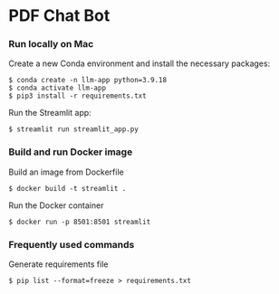 # PDF Chat Bot


### Run locally on Mac

Create a new Conda environment and install the necessary packages:
```
$ conda create -n llm-app python=3.9.18
$ conda activate llm-app
$ pip3 install -r requirements.txt
```

Run the Streamlit app:
```
$ streamlit run streamlit_app.py
```

### Build and run Docker image

Build an image from Dockerfile
```
$ docker build -t streamlit .
```

Run the Docker container
```
$ docker run -p 8501:8501 streamlit
```


### Frequently used commands

Generate requirements file
```
$ pip list --format=freeze > requirements.txt
```